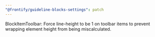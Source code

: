```yaml
---
"@frontify/guideline-blocks-settings": patch
---
```


BlockItemToolbar: Force line-height to be 1 on toolbar items to prevent wrapping element height from being miscalculated.
